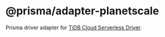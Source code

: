 # @prisma/adapter-planetscale

Prisma driver adapter for [TiDB Cloud Serverless Driver](https://github.com/tidbcloud/serverless-js).
